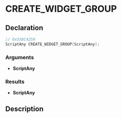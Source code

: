 # CREATE_WIDGET_GROUP

## Declaration
```cpp
// 0x558C4259
ScriptAny CREATE_WIDGET_GROUP(ScriptAny);
```

### Arguments
- **ScriptAny**

### Results
- **ScriptAny**

## Description
